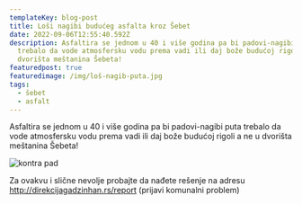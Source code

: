 ```yaml
---
templateKey: blog-post
title: Loši nagibi budućeg asfalta kroz Šebet
date: 2022-09-06T12:55:40.592Z
description: Asfaltira se jednom u 40 i više godina pa bi padovi-nagibi puta
  trebalo da vode atmosfersku vodu prema vadi ili daj bože budućoj rigoli a ne u
  dvorišta meštanina Šebeta!
featuredpost: true
featuredimage: /img/loš-nagib-puta.jpg
tags:
  - šebet
  - asfalt
---
```

Asfaltira se jednom u 40 i više godina pa bi padovi-nagibi puta trebalo da vode atmosfersku vodu prema vadi ili daj bože budućoj rigoli a ne u dvorišta meštanina Šebeta!

![kontra pad](/img/loš-nagib-puta.jpg "kontra pad")

Za ovakvu i slične nevolje probajte da nađete rešenje na adresu <http://direkcijagadzinhan.rs/report> (prijavi komunalni problem)